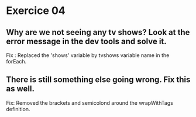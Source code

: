 # Exercice 04

## Why are we not seeing any tv shows? Look at the error message in the dev tools and solve it.

Fix : Replaced the 'shows' variable by tvshows variable name in the forEach.
    

## There is still something else going wrong. Fix this as well.

Fix: Removed the brackets and semicolond around the wrapWithTags definition.